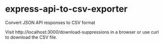 # express-api-to-csv-exporter
Convert JSON API responses to CSV format

Visit http://localhost:3000/download-suppressions in a browser or use curl to download the CSV file.
